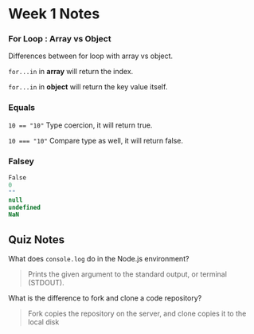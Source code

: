 # Week 1 Notes
### For Loop : Array vs Object
Differences between for loop with array vs object.

`for...in` in **array** will return the index.

`for...in` in **object** will return the key value itself.

### Equals

`10 == "10"` Type coercion, it will return true.

`10 === "10"` Compare type as well, it will return false.

### Falsey
```javascript
False
0
""
null
undefined
NaN
```

## Quiz Notes

What does `console.log` do in the Node.js environment?
> Prints the given argument to the standard output, or terminal (STDOUT).

What is the difference to fork and clone a code repository?
> Fork copies the repository on the server, and clone copies it to the local disk